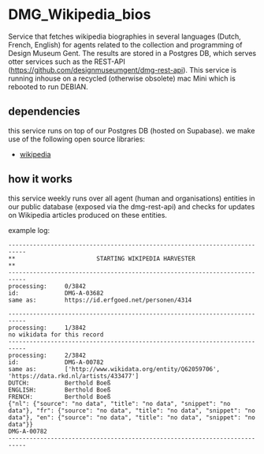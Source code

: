 # DMG_Wikipedia_bios
Service that fetches wikipedia biographies in several languages (Dutch, French, English) for agents related to the collection and programming of Design Museum Gent. The results are stored in a Postgres DB, which serves otter services such as the REST-API (https://github.com/designmuseumgent/dmg-rest-api). This service is running inhouse on a recycled (otherwise obsolete) mac Mini which is rebooted to run DEBIAN.

## dependencies

this service runs on top of our Postgres DB (hosted on Supabase). 
we make use of the following open source libraries:
- [wikipedia](https://pypi.org/project/wikipedia/)

## how it works
this service weekly runs over all agent (human and organisations) entities in our public database (exposed via the dmg-rest-api) and checks for updates on Wikipedia articles produced on these entities. 

example log:
```
---------------------------------------------------------------------------
**                       STARTING WIKIPEDIA HARVESTER                    **
---------------------------------------------------------------------------
processing:     0/3842
id:             DMG-A-03682
same as:        https://id.erfgoed.net/personen/4314

---------------------------------------------------------------------------
processing:     1/3842
no wikidata for this record
---------------------------------------------------------------------------
processing:     2/3842
id:             DMG-A-00782
same as:        ['http://www.wikidata.org/entity/Q62059706', 'https://data.rkd.nl/artists/433477']
DUTCH:          Berthold Boeß
ENGLISH:        Berthold Boeß
FRENCH:         Berthold Boeß
{"nl": {"source": "no data", "title": "no data", "snippet": "no data"}, "fr": {"source": "no data", "title": "no data", "snippet": "no data"}, "en": {"source": "no data", "title": "no data", "snippet": "no data"}}
DMG-A-00782
---------------------------------------------------------------------------
```

